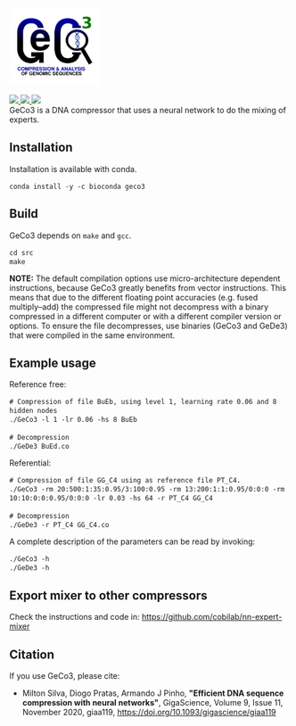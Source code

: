 <p align="left">
     <img src="https://github.com/cobilab/geco3/blob/master/geco3.png?raw=true" alt="GeCo3" height="140"/>
</p>
<a href="https://anaconda.org/bioconda/geco3"> <img src="https://anaconda.org/bioconda/geco3/badges/downloads.svg" /> </a>
<a href="https://conda.anaconda.org/bioconda"> <img src="https://anaconda.org/bioconda/geco3/badges/installer/conda.svg" /> </a>
<a href="https://anaconda.org/bioconda/geco3"> <img src="https://anaconda.org/bioconda/geco3/badges/platforms.svg" /> </a>

<br>
GeCo3 is a DNA compressor that uses a neural network to do the mixing of experts.

Installation
---
Installation is available with conda.
```
conda install -y -c bioconda geco3
```

Build
----
GeCo3 depends on `make` and `gcc`.

```
cd src
make
```
**NOTE:** The default compilation options use micro-architecture dependent instructions, because GeCo3 greatly benefits from vector instructions. This means that due to the different floating point accuracies (e.g. fused multiply–add) the compressed file might not decompress with a binary compressed in a different computer or with a different compiler version or options. To ensure the file decompresses, use binaries (GeCo3 and GeDe3) that were compiled in the same environment.

Example usage
----
Reference free:
```
# Compression of file BuEb, using level 1, learning rate 0.06 and 8 hidden nodes
./GeCo3 -l 1 -lr 0.06 -hs 8 BuEb

# Decompression
./GeDe3 BuEd.co
```

Referential:
```
# Compression of file GG_C4 using as reference file PT_C4.
./GeCo3 -rm 20:500:1:35:0.95/3:100:0.95 -rm 13:200:1:1:0.95/0:0:0 -rm 10:10:0:0:0.95/0:0:0 -lr 0.03 -hs 64 -r PT_C4 GG_C4

# Decompression
./GeDe3 -r PT_C4 GG_C4.co
```

A complete description of the parameters can be read by invoking:
```
./GeCo3 -h
./GeDe3 -h
```

Export mixer to other compressors
----
Check the instructions and code in: https://github.com/cobilab/nn-expert-mixer

Citation
----
If you use GeCo3, please cite:
* Milton Silva, Diogo Pratas, Armando J Pinho, **"Efficient DNA sequence compression with neural networks"**, GigaScience, Volume 9, Issue 11, November 2020, giaa119, https://doi.org/10.1093/gigascience/giaa119
